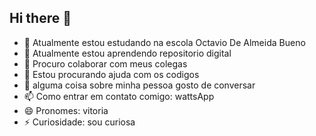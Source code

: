 ## Hi there 👋

- 🔭 Atualmente estou estudando na escola Octavio De Almeida Bueno 
- 🌱 Atualmente estou aprendendo repositorio digital
- 👯 Procuro colaborar com meus colegas 
- 🤔 Estou procurando ajuda com os codigos 
- 💬 alguma coisa sobre minha pessoa gosto de conversar 
- 📫 Como entrar em contato comigo: wattsApp
- 😄 Pronomes: vitoria 
- ⚡ Curiosidade: sou curiosa 
